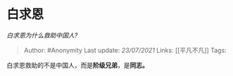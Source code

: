 # 白求恩
*白求恩为什么救助中国人?*

> Author: #Anonymity
Last update: *23/07/2021* 
Links: [[平凡不凡]] 
Tags: 

 
白求恩救助的不是中国人，而是**阶级兄弟**，是**同志。**



